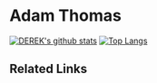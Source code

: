 # Adam Thomas

[![DEREK's github stats](https://github-readme-stats.vercel.app/api?username=codeadamca&show_icons=true)](https://github.com/codeadamca)
[![Top Langs](https://github-readme-stats.vercel.app/api/top-langs/?username=codeadamca&layout=compact)](https://github.com/codeadamca/github-readme-stats)

## Related Links


